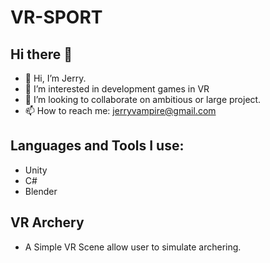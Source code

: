 # VR-SPORT

## Hi there 👋
- 👋 Hi, I’m Jerry.
- 👀 I’m interested in development games in VR
- 👯 I’m looking to collaborate on ambitious or large project.
- 📫 How to reach me: jerryvampire@gmail.com

## Languages and Tools I use:
* Unity
* C#
* Blender

## VR Archery
* A Simple VR Scene allow user to simulate archering.
